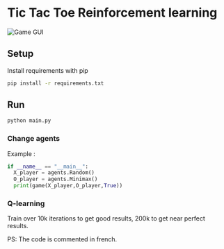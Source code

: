 # Tic Tac Toe Reinforcement learning
![Game GUI](https://i.imgur.com/gjPgo0E.png)
## Setup
Install requirements with pip

```bash
pip install -r requirements.txt
```
## Run
```bash
python main.py
```
### Change agents
Example :
```python
if __name__ == "__main__":
  X_player = agents.Random()
  O_player = agents.Minimax()
  print(game(X_player,O_player,True))
```
### Q-learning
Train over 10k iterations to get good results, 200k to get near perfect results.

PS: The code is commented in french.
